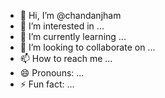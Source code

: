 - 👋 Hi, I’m @chandanjham
- 👀 I’m interested in ...
- 🌱 I’m currently learning ...
- 💞️ I’m looking to collaborate on ...
- 📫 How to reach me ...
- 😄 Pronouns: ...
- ⚡ Fun fact: ...



<!---
chandanjham/chandanjham is a ✨ special ✨ repository because its `README.md` (this file) appears on your GitHub profile.
You can click the Preview link to take a look at your changes.
--->
